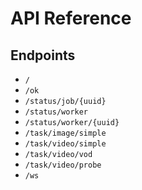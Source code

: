 # API Reference

## Endpoints

-   `/`
-   `/ok`
-   `/status/job/{uuid}`
-   `/status/worker`
-   `/status/worker/{uuid}`
-   `/task/image/simple`
-   `/task/video/simple`
-   `/task/video/vod`
-   `/task/video/probe`
-   `/ws`
